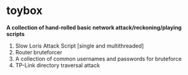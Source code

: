 # toybox 
**A collection of hand-rolled basic network attack/reckoning/playing scripts** </br> 
1. Slow Loris Attack Script [single and multithreaded]
2. Router bruteforcer
3. A collection of common usernames and passwords for bruteforce
4. TP-Link directory traversal attack
